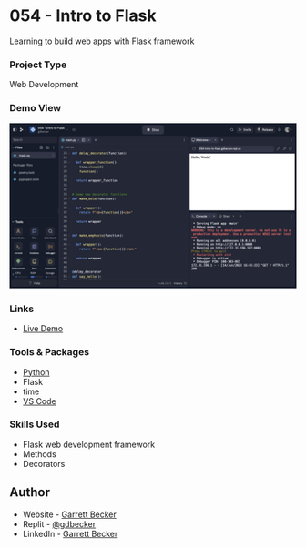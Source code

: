 # 054 - Intro to Flask

Learning to build web apps with Flask framework

### Project Type

Web Development

### Demo View

![](./054-intro-to-flask.jpg)

### Links

- [Live Demo](https://replit.com/@gdbecker/054-Intro-to-Flask)

### Tools & Packages

- [Python](https://www.python.org)
- Flask
- time
- [VS Code](https://code.visualstudio.com)

### Skills Used

- Flask web development framework
- Methods
- Decorators

## Author

- Website - [Garrett Becker]()
- Replit - [@gdbecker](https://replit.com/@gdbecker)
- LinkedIn - [Garrett Becker](https://www.linkedin.com/in/garrett-becker-923b4a106/)